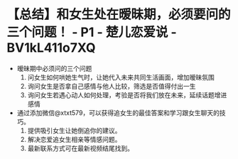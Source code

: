 # 【总结】和女生处在暧昧期，必须要问的三个问题！ - P1 - 楚儿恋爱说 - BV1kL411o7XQ

-   暧昧期中必须问的三个问题
    1.  问女生如何哄她生气时，让她代入未来共同生活画面，增加暧昧氛围
    2.  询问女生是否拿自己感情与他人比较，筛选是否值得付出一生
    3.  询问女生若遇心动人如何处理，考验是否将我们放在未来，延续话题增进感情
-   通过添加微信@xtxt579，可以获得追女生的最佳答案和学习跟女生聊天的技巧。
    1.  提供吸引女生让她倒追你的建议。
    2.  解决恋爱追女生相亲等情感问题。
    3.  最新联系方式可在最新视频结尾找到。